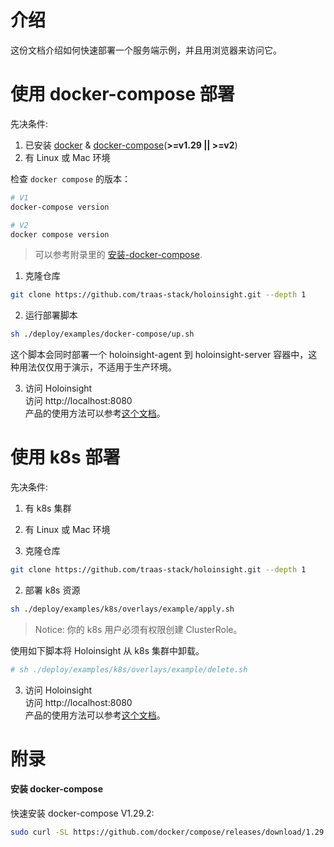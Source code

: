 # 介绍
这份文档介绍如何快速部署一个服务端示例，并且用浏览器来访问它。


# 使用 docker-compose 部署
先决条件:
1. 已安装 [docker](https://docs.docker.com/engine/install/) & [docker-compose](https://docs.docker.com/compose/install/other/)(**>=v1.29 || >=v2**)
2. 有 Linux 或 Mac 环境

检查 `docker compose` 的版本：
```bash
# V1
docker-compose version

# V2
docker compose version
```

> 可以参考附录里的 [安装-docker-compose](#安装-docker-compose).

1. 克隆仓库
```bash
git clone https://github.com/traas-stack/holoinsight.git --depth 1 
```

2. 运行部署脚本
```bash
sh ./deploy/examples/docker-compose/up.sh
``` 
这个脚本会同时部署一个 holoinsight-agent 到 holoinsight-server 容器中，这种用法仅仅用于演示，不适用于生产环境。

3. 访问 Holoinsight  
   访问 http://localhost:8080  
   产品的使用方法可以参考[这个文档](https://github.com/traas-stack/holoinsight-docs/blob/main/docs/src/cn/product/quick-start.md)。

# 使用 k8s 部署
先决条件:
1. 有 k8s 集群
2. 有 Linux 或 Mac 环境


1. 克隆仓库
```bash
git clone https://github.com/traas-stack/holoinsight.git --depth 1 
```

2. 部署 k8s 资源
```bash
sh ./deploy/examples/k8s/overlays/example/apply.sh
```
> Notice: 你的 k8s 用户必须有权限创建 ClusterRole。

使用如下脚本将 Holoinsight 从 k8s 集群中卸载。
```bash
# sh ./deploy/examples/k8s/overlays/example/delete.sh
```

3. 访问 Holoinsight  
   访问 http://localhost:8080  
   产品的使用方法可以参考[这个文档](https://github.com/traas-stack/holoinsight-docs/blob/main/docs/src/cn/product/quick-start.md)。

# 附录
#### 安装 docker-compose
快速安装 docker-compose V1.29.2:
```bash
sudo curl -SL https://github.com/docker/compose/releases/download/1.29.2/docker-compose-Linux-x86_64 -o /usr/local/bin/docker-compose && sudo chmod a+x /usr/local/bin/docker-compose
```
